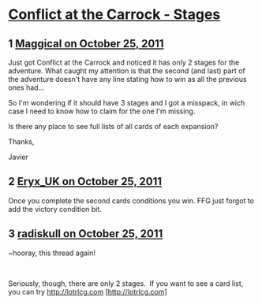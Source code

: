 # [Conflict at the Carrock - Stages](https://community.fantasyflightgames.com/topic/55284-conflict-at-the-carrock-stages/)

## 1 [Maggical on October 25, 2011](https://community.fantasyflightgames.com/topic/55284-conflict-at-the-carrock-stages/?do=findComment&comment=547055)

Just got Conflict at the Carrock and noticed it has only 2 stages for the adventure. What caught my attention is that the second (and last) part of the adventure doesn't have any line stating how to win as all the previous ones had...

So I'm wondering if it should have 3 stages and I got a misspack, in wich case I need to know how to claim for the one I'm missing.

Is there any place to see full lists of all cards of each expansion?

Thanks,

Javier

## 2 [Eryx_UK on October 25, 2011](https://community.fantasyflightgames.com/topic/55284-conflict-at-the-carrock-stages/?do=findComment&comment=547064)

Once you complete the second cards conditions you win. FFG just forgot to add the victory condition bit.

## 3 [radiskull on October 25, 2011](https://community.fantasyflightgames.com/topic/55284-conflict-at-the-carrock-stages/?do=findComment&comment=547068)

~hooray, this thread again!

 

Seriously, though, there are only 2 stages.  If you want to see a card list, you can try http://lotrlcg.com [http://lotrlcg.com]

